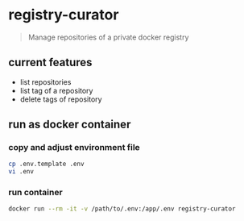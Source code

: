 # registry-curator

> Manage repositories of a private docker registry

## current features

- list repositories
- list tag of a repository
- delete tags of repository

## run as docker container

### copy and adjust environment file

```bash
cp .env.template .env
vi .env
```

### run container

```bash
docker run --rm -it -v /path/to/.env:/app/.env registry-curator
```
